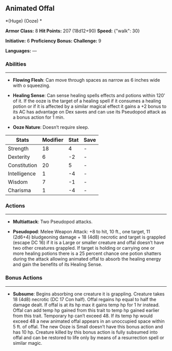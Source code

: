 ## Animated Offal
*(Huge) (Ooze) *

**Armor Class:** 8
**Hit Points:** 207 (18d12+90)
**Speed:** {"walk": 30}

**Initiative:** 6
**Proficiency Bonus:**
**Challenge:** 9

**Languages:** —

### Abilities
 --- 
- **Flowing Flesh**: Can move through spaces as narrow as 6 inches wide with o squeezing.

- **Healing Sense**: Can sense healing spells effects and potions within 120' of it. If the ooze is the target of a healing spell if it consumes a healing potion or if it is affected by a similar magical effect it gains a +2 bonus to its AC has advantage on Dex saves and can use its Pseudopod attack as a bonus action for 1 min.

- **Ooze Nature**: Doesn’t require sleep.



| Stats | Modifier | Stat | Save
| ---- | ---- | ---- | ---- |
| Strength | 18 | 4 | - |
| Dexterity | 6 | -2 | - |
| Constitution | 20 | 5 | - |
| Intelligence | 1 | -4 | - |
| Wisdom | 7 | -1 | - |
| Charisma | 1 | -4 | - |

### Actions
 --- 
- **Multiattack**: Two Pseudopod attacks.

- **Pseudopod**: Melee Weapon Attack: +8 to hit, 10 ft., one target, 11 (2d6+4) bludgeoning damage + 18 (4d8) necrotic and target is grappled (escape DC 16) if it is a Large or smaller creature and offal doesn’t have two other creatures grappled. If target is holding or carrying one or more healing potions there is a 25 percent chance one potion shatters during the attack allowing animated offal to absorb the healing energy and gain the benefits of its Healing Sense.

### Bonus Actions
 --- 
- **Subsume**: Begins absorbing one creature it is grappling. Creature takes 18 (4d8) necrotic (DC 17 Con half). Offal regains hp equal to half the damage dealt. If offal is at its hp max it gains temp hp for 1 hr instead. Offal can add temp hp gained from this trait to temp hp gained earlier from this trait. Temporary hp can’t exceed 48. If its temp hp would exceed 48 a new animated offal appears in an unoccupied space within 5 ft. of offal. The new Ooze is Small doesn’t have this bonus action and has 10 hp. Creature killed by this bonus action is fully subsumed into offal and can be restored to life only by means of a resurrection spell or similar magic.

